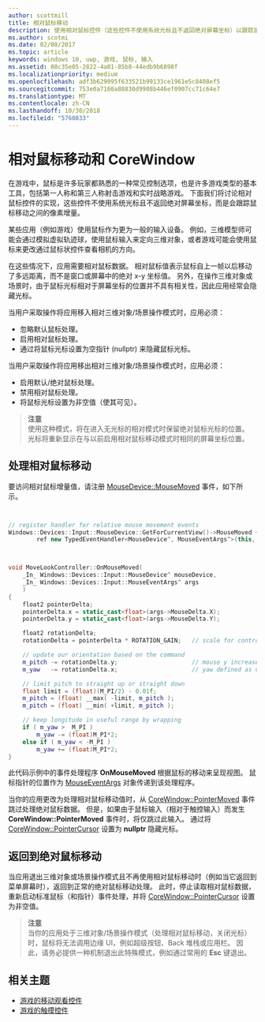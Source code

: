 ```yaml
---
author: scottmill
title: 相对鼠标移动
description: 使用相对鼠标控件（这些控件不使用系统光标且不返回绝对屏幕坐标）以跟踪游戏中鼠标移动之间的像素增量。
ms.author: scotmi
ms.date: 02/08/2017
ms.topic: article
keywords: windows 10, uwp, 游戏, 鼠标, 输入
ms.assetid: 08c35e05-2822-4a01-85b8-44edb9b6898f
ms.localizationpriority: medium
ms.openlocfilehash: adf3b629095f633521b99133ce1961e5c8408ef5
ms.sourcegitcommit: 753e0a7160a88830d9908b446ef0907cc71c64e7
ms.translationtype: MT
ms.contentlocale: zh-CN
ms.lasthandoff: 10/30/2018
ms.locfileid: "5760833"
---
```

# <a name="relative-mouse-movement-and-corewindow"></a>相对鼠标移动和 CoreWindow

在游戏中，鼠标是许多玩家都熟悉的一种常见控制选项，也是许多游戏类型的基本工具，包括第一人称和第三人称射击游戏和实时战略游戏。 下面我们将讨论相对鼠标控件的实现，这些控件不使用系统光标且不返回绝对屏幕坐标，而是会跟踪鼠标移动之间的像素增量。

某些应用（例如游戏）使用鼠标作为更为一般的输入设备。 例如，三维模型师可能会通过模拟虚拟轨迹球，使用鼠标输入来定向三维对象，或者游戏可能会使用鼠标来更改通过鼠标状控件查看相机的方向。 

在这些情况下，应用需要相对鼠标数据。 相对鼠标值表示鼠标自上一帧以后移动了多远距离，而不是窗口或屏幕中的绝对 x-y 坐标值。 另外，在操作三维对象或场景时，由于鼠标光标相对于屏幕坐标的位置并不具有相关性，因此应用经常会隐藏光标。 

当用户采取操作将应用移入相对三维对象/场景操作模式时，应用必须： 
- 忽略默认鼠标处理。
- 启用相对鼠标处理。
- 通过将鼠标光标设置为空指针 (nullptr) 来隐藏鼠标光标。 

当用户采取操作将应用移出相对三维对象/场景操作模式时，应用必须： 
- 启用默认/绝对鼠标处理。
- 禁用相对鼠标处理。 
- 将鼠标光标设置为非空值（使其可见）。

> **注意**  
使用这种模式，将在进入无光标的相对模式时保留绝对鼠标光标的位置。 光标将重新显示在与以前启用相对鼠标移动模式时相同的屏幕坐标位置。

 

## <a name="handling-relative-mouse-movement"></a>处理相对鼠标移动


要访问相对鼠标增量值，请注册 [MouseDevice::MouseMoved](https://msdn.microsoft.com/library/windows/apps/xaml/windows.devices.input.mousedevice.mousemoved.aspx) 事件，如下所示。


```cpp


// register handler for relative mouse movement events
Windows::Devices::Input::MouseDevice::GetForCurrentView()->MouseMoved +=
        ref new TypedEventHandler<MouseDevice^, MouseEventArgs^>(this, &MoveLookController::OnMouseMoved);


```

```cpp


void MoveLookController::OnMouseMoved(
    _In_ Windows::Devices::Input::MouseDevice^ mouseDevice,
    _In_ Windows::Devices::Input::MouseEventArgs^ args
    )
{
    float2 pointerDelta;
    pointerDelta.x = static_cast<float>(args->MouseDelta.X);
    pointerDelta.y = static_cast<float>(args->MouseDelta.Y);

    float2 rotationDelta;
    rotationDelta = pointerDelta * ROTATION_GAIN;   // scale for control sensitivity

    // update our orientation based on the command
    m_pitch -= rotationDelta.y;                     // mouse y increases down, but pitch increases up
    m_yaw   -= rotationDelta.x;                     // yaw defined as CCW around y-axis

    // limit pitch to straight up or straight down
    float limit = (float)(M_PI/2) - 0.01f;
    m_pitch = (float) __max( -limit, m_pitch );
    m_pitch = (float) __min( +limit, m_pitch );

    // keep longitude in useful range by wrapping
    if ( m_yaw >  M_PI )
        m_yaw -= (float)M_PI*2;
    else if ( m_yaw < -M_PI )
        m_yaw += (float)M_PI*2;
}

```

此代码示例中的事件处理程序 **OnMouseMoved** 根据鼠标的移动来呈现视图。 鼠标指针的位置作为 [MouseEventArgs](https://msdn.microsoft.com/library/windows/apps/xaml/windows.devices.input.mouseeventargs.aspx) 对象传递到该处理程序。 

当你的应用更改为处理相对鼠标移动值时，从 [CoreWindow::PointerMoved](https://msdn.microsoft.com/library/windows/apps/xaml/windows.ui.core.corewindow.pointermoved.aspx) 事件跳过处理绝对鼠标数据。 但是，如果由于鼠标输入（相对于触控输入）而发生 **CoreWindow::PointerMoved** 事件时，将仅跳过此输入。 通过将 [CoreWindow::PointerCursor](https://msdn.microsoft.com/library/windows/apps/xaml/windows.ui.core.corewindow.pointercursor.aspx) 设置为 **nullptr** 隐藏光标。 

## <a name="returning-to-absolute-mouse-movement"></a>返回到绝对鼠标移动

当应用退出三维对象或场景操作模式且不再使用相对鼠标移动时（例如当它返回到菜单屏幕时），返回到正常的绝对鼠标移动处理。 此时，停止读取相对鼠标数据，重新启动标准鼠标（和指针）事件处理，并将 [CoreWindow::PointerCursor](https://msdn.microsoft.com/library/windows/apps/xaml/windows.ui.core.corewindow.pointercursor.aspx) 设置为非空值。 

> **注意**  
当你的应用处于三维对象/场景操作模式（处理相对鼠标移动，关闭光标）时，鼠标将无法调用边缘 UI，例如超级按钮、Back 堆栈或应用栏。 因此，请务必提供一种机制退出此特殊模式，例如通过常用的 **Esc** 键退出。

## <a name="related-topics"></a>相关主题

* [游戏的移动观看控件](tutorial--adding-move-look-controls-to-your-directx-game.md) 
* [游戏的触摸控件](tutorial--adding-touch-controls-to-your-directx-game.md)